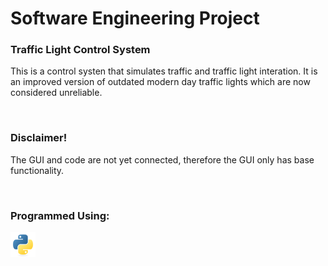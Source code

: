 <h1>Software Engineering Project</h1>
<h3>Traffic Light Control System</h3>
<p>This is a control systen that simulates traffic and traffic light interation. It is an improved version of outdated modern day traffic lights which are now considered unreliable.</p>
<br>
<h3>Disclaimer!</h3>
<p>The GUI and code are not yet connected, therefore the GUI only has base functionality.</p>
<br>
<h3>Programmed Using:</h3>
<a href="https://www.python.org" target="_blank" rel="noreferrer">
  <img src="https://raw.githubusercontent.com/devicons/devicon/master/icons/python/python-original.svg" alt="python" width="40" height="40"/>
</a>
